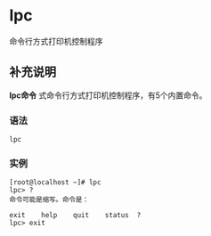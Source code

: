 lpc
===

命令行方式打印机控制程序

## 补充说明

**lpc命令** 式命令行方式打印机控制程序，有5个内置命令。

### 语法  

```
lpc
```

### 实例  

```
[root@localhost ~]# lpc
lpc> ?         
命令可能是缩写。命令是：

exit    help    quit    status  ?
lpc> exit
```


